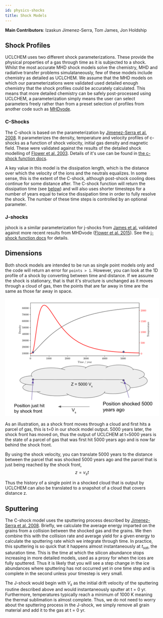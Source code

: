 ```yaml
---
id: physics-shocks
title: Shock Models
---
```

**Main Contributors**: Izaskun Jimenez-Serra, Tom James, Jon Holdship

## Shock Profiles
UCLCHEM uses two different shock parameterizations. These provide the physical properties of a gas through time as it is subjected to a shock. Whilst the most accurate MHD shock models solve the chemistry, MHD and radiative transfer problems simulataneously, few of these models include chemistry as detailed as UCLCHEM. We assume that the MHD models on which our parameterizations were validated used detailed enough chemistry that the shock profiles could be accurately calculated. This means that more detailed chemistry can be safely post-processed using UCLCHEM, a parameterization simply means the user can select parameters freely rather than from a preset selection of profiles from another code such as [MHDvode](http://cdsads.u-strasbg.fr/abs/2015A&A...578A..63F).

### C-Shocks
The C-shock is based on the parameterization by [Jimenez-Serra et al. 2008](https://dx.doi.org/10.1051/0004-6361:20078054). It parameterizes the density, temperature and velocity profiles of c-shocks as a function of shock velocity, initial gas density and magnetic field. These were validated against the results of the detailed shock modelling of [Flower et al. 2003](https://dx.doi.org/10.1046/j.1365-8711.2003.06716.x). Details of it's use can be found in [the c-shock function docs](/docs/pythonapi#uclchem.model.cshock).

A key value in this model is the dissipation length, which is the distance over which the velocity of the ions and the neutrals equalizes. In some sense, this is the extent of the C-shock, although post-shock cooling does continue for some distance after. The C-shock function will return the dissipation time (see [below](/docs/physics-shocks#dimensions)) and will also uses shorter timesteps for a number of years equal to twice the dissipation time in order to fully resolve the shock. The number of these time steps is controlled by an optional parameter.

### J-shocks
jshock is a similar parameterization for j-shocks from [James et al.](https://dx.doi.org/10.1051/0004-6361/201936536) validated against more recent results from MHDvode ([Flower et al. 2015](https://dx.doi.org/10.1051/0004-6361/201525740)). See the [j-shock function docs](/docs/pythonapi#uclchem.model.jshock) for details.

## Dimensions 
Both shock models are intended to be run as single point models only and the code will return an error for `points > 1`. However, you can look at the 1D profile of a shock by converting between time and distance. If we assume the shock is stationary, that is that it's structure is unchanged as it moves through a cloud of gas, then the points that are far away in time are the same as those far away in space.

<img src="/img/shock.png" width="600" margin-left="40%"/>


As an illustration, as a shock front moves through a cloud and first hits a parcel of gas, this is t=0 in our shock model output. 5000 years later, the shock front has moved on, thus the output of UCLCHEM at t=5000 years is the state of a parcel of gas that was first hit 5000 years ago and is now far behind the shock front.

By using the shock velocity, you can translate 5000 years to the distance between the parcel that was shocked 5000 years ago and the parcel that is just being reached by the shock front,
$$
 z= v_s t
$$

Thus the history of a single point in a shocked cloud that is output by UCLCHEM can also be translated to a snapshot of a cloud that covers distance z.



## Sputtering
The C-shock model uses the sputtering process described by [Jimenez-Serra et al. 2008](https://dx.doi.org/10.1051/0004-6361:20078054). Briefly, we calculate the average energy imparted on the grains from a collision between the shocked gas and the grains. We then combine this with the collision rate and average yield for a given energy to calculate the sputtering rate which we integrate through time. In practice, this sputtering is so quick that it happens almost instantaneously at $t_{sat}$, the saturation time. This is the time at which the silicon abundance stops increasing in more detailed models, used as a proxy for when the ices are fully sputtered. Thus it is likely that you will see a step change in the ice abundances where sputtering has not occurred yet in one time step and is complete in the second unless your timestep is very small.

The J-shock would begin with $V_s$ as the initial drift velocity of the sputtering routine described above and would instantaneously sputter at t = 0 yr. Furthermore, temperatures typically reach a minimum of 1000 K meaning the thermal sublimation is almost complete. Thus, we do not need to worry about the sputtering process in the J-shock, we simply remove all grain material and add it to the gas at t = 0 yr.